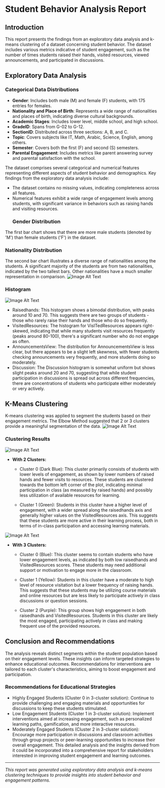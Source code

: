 
# Student Behavior Analysis Report

## Introduction
This report presents the findings from an exploratory data analysis and k-means clustering of a dataset concerning student behavior. The dataset includes various metrics indicative of student engagement, such as the number of times students raised their hands, visited resources, viewed announcements, and participated in discussions.

## Exploratory Data Analysis

### Categorical Data Distributions

- **Gender**: Includes both male (M) and female (F) students, with 175 entries for females.
- **Nationality and Place of Birth**: Represents a wide range of nationalities and places of birth, indicating diverse cultural backgrounds.
- **Academic Stages**: Includes lower level, middle school, and high school.
- **GradeID**: Spans from G-02 to G-12.
- **SectionID**: Distributed across three sections: A, B, and C.
- **Topic**: Covers subjects like IT, Math, Arabic, Science, English, among others.
- **Semester**: Covers both the first (F) and second (S) semesters.
- **Parental Engagement**: Includes metrics like parent answering survey and parental satisfaction with the school.


The dataset comprises several categorical and numerical features representing different aspects of student behavior and demographics. Key findings from the exploratory data analysis include:
- The dataset contains no missing values, indicating completeness across all features.
- Numerical features exhibit a wide range of engagement levels among students, with significant variance in behaviors such as raising hands and visiting resources.
  ### Gender Distribution
The first bar chart shows that there are more male students (denoted by 'M') than female students ('F') in the dataset.

  ### Nationality Distribution
The second bar chart illustrates a diverse range of nationalities among the students. A significant majority of the students are from two nationalities, indicated by the two tallest bars. Other nationalities have a much smaller representation in comparison.
  ![Image Alt Text](figures1/fig5.png)
  
  ### Histogram
  ![Image Alt Text](figures1/fig1.png)

- Raisedhands:
This histogram shows a bimodal distribution, with peaks around 10 and 70. This suggests there are two groups of students - those who rarely raise their hands and those who do so frequently.
 - VisitedResources:
The histogram for VisITedResources appears right-skewed, indicating that while many students visit resources frequently (peaks around 80-100), there's a significant number who do not engage as often.
 - AnnouncementsView:
The distribution for AnnouncementsView is less clear, but there appears to be a slight left skewness, with fewer students checking announcements very frequently, and more students doing so moderately.
 - Discussion:
The Discussion histogram is somewhat uniform but shows slight peaks around 20 and 70, suggesting that while student participation in discussions is spread out across different frequencies, there are concentrations of students who participate either moderately or very actively.

## K-Means Clustering
K-means clustering was applied to segment the students based on their engagement metrics. The Elbow Method suggested that 2 or 3 clusters provide a meaningful segmentation of the data.
![Image Alt Text](figures1/fig2.png)
### Clustering Results

![Image Alt Text](figures1/fig4.png)
- **With 2 Clusters:**
  - Cluster 0 (Dark Blue): This cluster primarily consists of students with lower levels of engagement, as shown by lower numbers of raised hands and fewer visits to resources. These students are clustered towards the bottom left corner of the plot, indicating minimal participation in class (as measured by raised hands) and possibly less utilization of available resources for learning.

  - Cluster 1 (Green): Students in this cluster have a higher level of engagement, with a wider spread along the raisedhands axis and generally higher values on the VisitedResources axis. This suggests that these students are more active in their learning process, both in terms of in-class participation and accessing learning materials.



![Image Alt Text](figures1/fig3.png)
- **With 3 Clusters:**
  - Cluster 0 (Blue): This cluster seems to contain students who have lower engagement levels, as indicated by both low raisedhands and VisitedResources scores. These students may need additional support or motivation to engage more in the classroom.

  - Cluster 1 (Yellow): Students in this cluster have a moderate to high level of resource visitation but a lower frequency of raising hands. This suggests that these students may be utilizing course materials and online resources but are less likely to participate actively in class discussions or question sessions.

  - Cluster 2 (Purple): This group shows high engagement in both raisedhands and VisitedResources. Students in this cluster are likely the most engaged, participating actively in class and making frequent use of the provided resources.

## Conclusion and Recommendations
The analysis reveals distinct segments within the student population based on their engagement levels. These insights can inform targeted strategies to enhance educational outcomes. Recommendations for interventions are tailored to each cluster's characteristics, aiming to boost engagement and participation.

### Recommendations for Educational Strategies
- Highly Engaged Students (Cluster 0 in 3-cluster solution): Continue to provide challenging and engaging materials and opportunities for discussions to keep these students stimulated.
- Low Engagement Students (Cluster 1 in 3-cluster solution): Implement interventions aimed at increasing engagement, such as personalized learning paths, gamification, and more interactive resources.
- Moderately Engaged Students (Cluster 2 in 3-cluster solution): Encourage more participation in discussions and classroom activities through group projects or peer-learning opportunities to increase their overall engagement.
This detailed analysis and the insights derived from it could be incorporated into a comprehensive report for stakeholders interested in improving student engagement and learning outcomes.


---

*This report was generated using exploratory data analysis and k-means clustering techniques to provide insights into student behavior and engagement patterns.*
